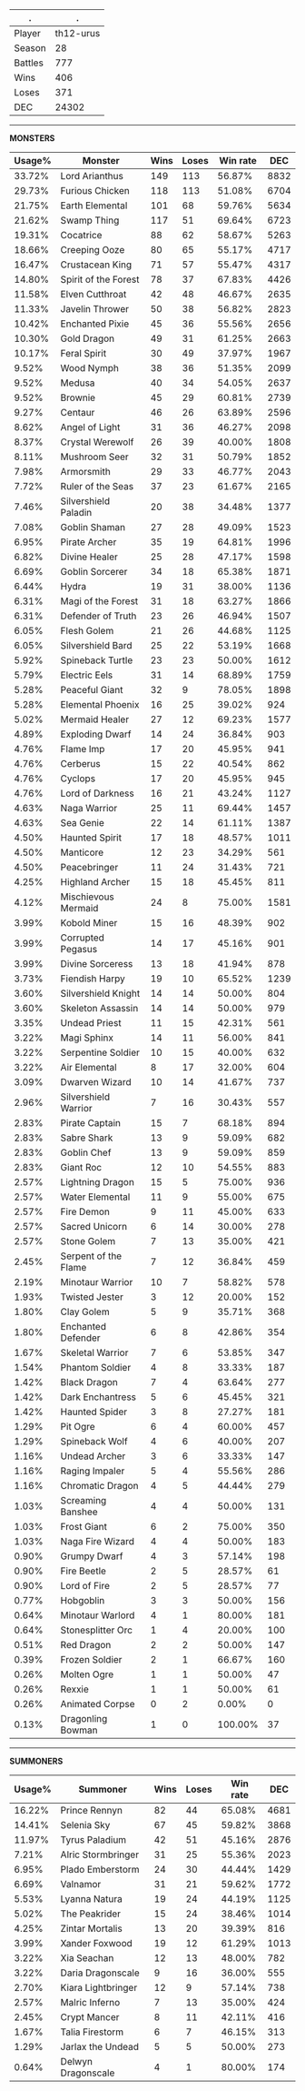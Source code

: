 .|.
|-|-
Player|th12-urus
Season|28
Battles|777
Wins|406
Loses|371
DEC|24302

---
**MONSTERS**

Usage%|Monster|Wins|Loses|Win rate|DEC|
-|-|-|-|-|-|
33.72%|Lord Arianthus|149|113|56.87%|8832|
29.73%|Furious Chicken|118|113|51.08%|6704|
21.75%|Earth Elemental|101|68|59.76%|5634|
21.62%|Swamp Thing|117|51|69.64%|6723|
19.31%|Cocatrice|88|62|58.67%|5263|
18.66%|Creeping Ooze|80|65|55.17%|4717|
16.47%|Crustacean King|71|57|55.47%|4317|
14.80%|Spirit of the Forest|78|37|67.83%|4426|
11.58%|Elven Cutthroat|42|48|46.67%|2635|
11.33%|Javelin Thrower|50|38|56.82%|2823|
10.42%|Enchanted Pixie|45|36|55.56%|2656|
10.30%|Gold Dragon|49|31|61.25%|2663|
10.17%|Feral Spirit|30|49|37.97%|1967|
9.52%|Wood Nymph|38|36|51.35%|2099|
9.52%|Medusa|40|34|54.05%|2637|
9.52%|Brownie|45|29|60.81%|2739|
9.27%|Centaur|46|26|63.89%|2596|
8.62%|Angel of Light|31|36|46.27%|2098|
8.37%|Crystal Werewolf|26|39|40.00%|1808|
8.11%|Mushroom Seer|32|31|50.79%|1852|
7.98%|Armorsmith|29|33|46.77%|2043|
7.72%|Ruler of the Seas|37|23|61.67%|2165|
7.46%|Silvershield Paladin|20|38|34.48%|1377|
7.08%|Goblin Shaman|27|28|49.09%|1523|
6.95%|Pirate Archer|35|19|64.81%|1996|
6.82%|Divine Healer|25|28|47.17%|1598|
6.69%|Goblin Sorcerer|34|18|65.38%|1871|
6.44%|Hydra|19|31|38.00%|1136|
6.31%|Magi of the Forest|31|18|63.27%|1866|
6.31%|Defender of Truth|23|26|46.94%|1507|
6.05%|Flesh Golem|21|26|44.68%|1125|
6.05%|Silvershield Bard|25|22|53.19%|1668|
5.92%|Spineback Turtle|23|23|50.00%|1612|
5.79%|Electric Eels|31|14|68.89%|1759|
5.28%|Peaceful Giant|32|9|78.05%|1898|
5.28%|Elemental Phoenix|16|25|39.02%|924|
5.02%|Mermaid Healer|27|12|69.23%|1577|
4.89%|Exploding Dwarf|14|24|36.84%|903|
4.76%|Flame Imp|17|20|45.95%|941|
4.76%|Cerberus|15|22|40.54%|862|
4.76%|Cyclops|17|20|45.95%|945|
4.76%|Lord of Darkness|16|21|43.24%|1127|
4.63%|Naga Warrior|25|11|69.44%|1457|
4.63%|Sea Genie|22|14|61.11%|1387|
4.50%|Haunted Spirit|17|18|48.57%|1011|
4.50%|Manticore|12|23|34.29%|561|
4.50%|Peacebringer|11|24|31.43%|721|
4.25%|Highland Archer|15|18|45.45%|811|
4.12%|Mischievous Mermaid|24|8|75.00%|1581|
3.99%|Kobold Miner|15|16|48.39%|902|
3.99%|Corrupted Pegasus|14|17|45.16%|901|
3.99%|Divine Sorceress|13|18|41.94%|878|
3.73%|Fiendish Harpy|19|10|65.52%|1239|
3.60%|Silvershield Knight|14|14|50.00%|804|
3.60%|Skeleton Assassin|14|14|50.00%|979|
3.35%|Undead Priest|11|15|42.31%|561|
3.22%|Magi Sphinx|14|11|56.00%|841|
3.22%|Serpentine Soldier|10|15|40.00%|632|
3.22%|Air Elemental|8|17|32.00%|604|
3.09%|Dwarven Wizard|10|14|41.67%|737|
2.96%|Silvershield Warrior|7|16|30.43%|557|
2.83%|Pirate Captain|15|7|68.18%|894|
2.83%|Sabre Shark|13|9|59.09%|682|
2.83%|Goblin Chef|13|9|59.09%|859|
2.83%|Giant Roc|12|10|54.55%|883|
2.57%|Lightning Dragon|15|5|75.00%|936|
2.57%|Water Elemental|11|9|55.00%|675|
2.57%|Fire Demon|9|11|45.00%|633|
2.57%|Sacred Unicorn|6|14|30.00%|278|
2.57%|Stone Golem|7|13|35.00%|421|
2.45%|Serpent of the Flame|7|12|36.84%|459|
2.19%|Minotaur Warrior|10|7|58.82%|578|
1.93%|Twisted Jester|3|12|20.00%|152|
1.80%|Clay Golem|5|9|35.71%|368|
1.80%|Enchanted Defender|6|8|42.86%|354|
1.67%|Skeletal Warrior|7|6|53.85%|347|
1.54%|Phantom Soldier|4|8|33.33%|187|
1.42%|Black Dragon|7|4|63.64%|277|
1.42%|Dark Enchantress|5|6|45.45%|321|
1.42%|Haunted Spider|3|8|27.27%|181|
1.29%|Pit Ogre|6|4|60.00%|457|
1.29%|Spineback Wolf|4|6|40.00%|207|
1.16%|Undead Archer|3|6|33.33%|147|
1.16%|Raging Impaler|5|4|55.56%|286|
1.16%|Chromatic Dragon|4|5|44.44%|279|
1.03%|Screaming Banshee|4|4|50.00%|131|
1.03%|Frost Giant|6|2|75.00%|350|
1.03%|Naga Fire Wizard|4|4|50.00%|183|
0.90%|Grumpy Dwarf|4|3|57.14%|198|
0.90%|Fire Beetle|2|5|28.57%|61|
0.90%|Lord of Fire|2|5|28.57%|77|
0.77%|Hobgoblin|3|3|50.00%|156|
0.64%|Minotaur Warlord|4|1|80.00%|181|
0.64%|Stonesplitter Orc|1|4|20.00%|100|
0.51%|Red Dragon|2|2|50.00%|147|
0.39%|Frozen Soldier|2|1|66.67%|160|
0.26%|Molten Ogre|1|1|50.00%|47|
0.26%|Rexxie|1|1|50.00%|61|
0.26%|Animated Corpse|0|2|0.00%|0|
0.13%|Dragonling Bowman|1|0|100.00%|37|

---
**SUMMONERS**

Usage%|Summoner|Wins|Loses|Win rate|DEC|
-|-|-|-|-|-|
16.22%|Prince Rennyn|82|44|65.08%|4681|
14.41%|Selenia Sky|67|45|59.82%|3868|
11.97%|Tyrus Paladium|42|51|45.16%|2876|
7.21%|Alric Stormbringer|31|25|55.36%|2023|
6.95%|Plado Emberstorm|24|30|44.44%|1429|
6.69%|Valnamor|31|21|59.62%|1772|
5.53%|Lyanna Natura|19|24|44.19%|1125|
5.02%|The Peakrider|15|24|38.46%|1014|
4.25%|Zintar Mortalis|13|20|39.39%|816|
3.99%|Xander Foxwood|19|12|61.29%|1013|
3.22%|Xia Seachan|12|13|48.00%|782|
3.22%|Daria Dragonscale|9|16|36.00%|555|
2.70%|Kiara Lightbringer|12|9|57.14%|738|
2.57%|Malric Inferno|7|13|35.00%|424|
2.45%|Crypt Mancer|8|11|42.11%|416|
1.67%|Talia Firestorm|6|7|46.15%|313|
1.29%|Jarlax the Undead|5|5|50.00%|273|
0.64%|Delwyn Dragonscale|4|1|80.00%|174|
